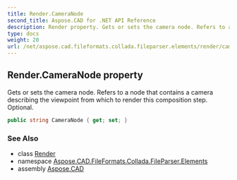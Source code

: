 ```yaml
---
title: Render.CameraNode
second_title: Aspose.CAD for .NET API Reference
description: Render property. Gets or sets the camera node. Refers to a node that contains a camera describing the viewpoint from which to render this composition step. Optional
type: docs
weight: 20
url: /net/aspose.cad.fileformats.collada.fileparser.elements/render/cameranode/
---
```

## Render.CameraNode property

Gets or sets the camera node. Refers to a node that contains a camera describing the viewpoint from which to render this composition step. Optional.

```csharp
public string CameraNode { get; set; }
```

### See Also

* class [Render](../)
* namespace [Aspose.CAD.FileFormats.Collada.FileParser.Elements](../../render/)
* assembly [Aspose.CAD](../../../)


